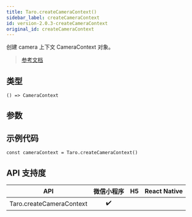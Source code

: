 ```yaml
---
title: Taro.createCameraContext()
sidebar_label: createCameraContext
id: version-2.0.3-createCameraContext
original_id: createCameraContext
---
```


创建 camera 上下文 CameraContext 对象。

> [参考文档](https://developers.weixin.qq.com/miniprogram/dev/api/media/camera/wx.createCameraContext.html)

## 类型

```tsx
() => CameraContext
```

## 参数

## 示例代码

```tsx
const cameraContext = Taro.createCameraContext()
```

## API 支持度

| API | 微信小程序 | H5 | React Native |
| :---: | :---: | :---: | :---: |
| Taro.createCameraContext | ✔️ |  |  |
